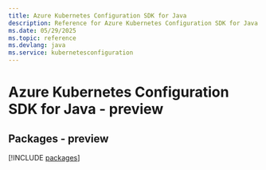 ```yaml
---
title: Azure Kubernetes Configuration SDK for Java
description: Reference for Azure Kubernetes Configuration SDK for Java
ms.date: 05/29/2025
ms.topic: reference
ms.devlang: java
ms.service: kubernetesconfiguration
---
```

# Azure Kubernetes Configuration SDK for Java - preview
## Packages - preview
[!INCLUDE [packages](kubernetes-configuration-index.md)]